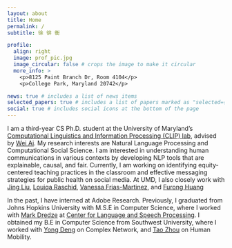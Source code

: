```yaml
---
layout: about
title: Home
permalink: /
subtitle: 徐 徘 衡

profile:
  align: right
  image: prof_pic.jpg
  image_circular: false # crops the image to make it circular
  more_info: >
    <p>8125 Paint Branch Dr, Room 4104</p>
    <p>College Park, Maryland 20742</p>

news: true # includes a list of news items
selected_papers: true # includes a list of papers marked as "selected={true}"
social: true # includes social icons at the bottom of the page
---
```


I am a third-year CS Ph.D. student at the University of Maryland’s [Computational Linguistics and Information Processing (CLIP) lab](https://wiki.umiacs.umd.edu/clip/index.php/Main_Page), advised by [Wei Ai](https://aiwei.me/). 
My research interests are Natural Language Processing and Computational Social Science. I am interested in understanding human communications in various contexts by developing NLP tools that are explainable, causal, and fair. 
Currently, I am working on identifying equity-centered teaching practices in the classroom and effective messaging strategies for public health on social media.
At UMD, I also closely work with [Jing Liu](https://www.jingliu.info/), [Louiqa Raschid](https://users.umiacs.umd.edu/~louiqa/), [Vanessa Frias-Martinez](https://vanessafriasmartinez.umiacs.io/), and [Furong Huang](https://furong-huang.com/) 

In the past, I have interned at Adobe Research. Previously, I graduated from Johns Hopkins University with M.S.E in Computer Science, where I worked with [Mark Dredze](https://www.cs.jhu.edu/~mdredze/) at [Center for Language and Speech Processing](https://www.clsp.jhu.edu/).
I obtained my B.E in Computer Science from Southwest University, where I worked with [Yong Deng](https://scholar.google.com/citations?user=Zuhod6sAAAAJ&hl=en) on Complex Network, and [Tao Zhou](https://scholar.google.com/citations?user=MXgWgmEAAAAJ&hl=en) on Human Mobility.